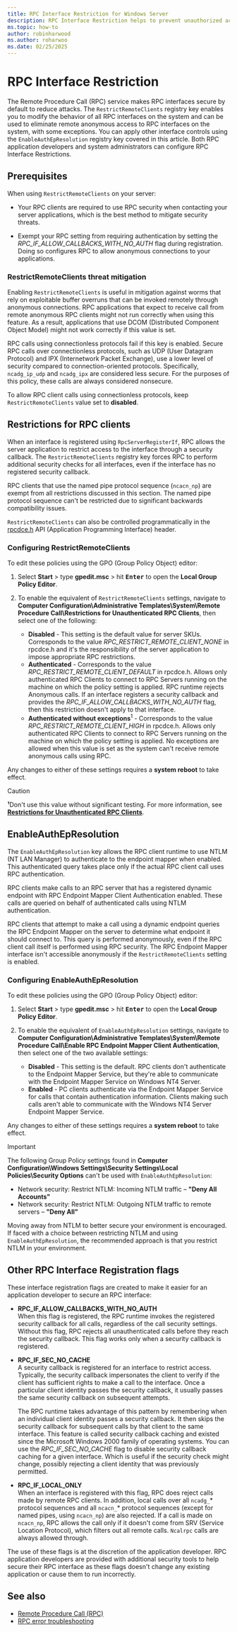```yaml
---
title: RPC Interface Restriction for Windows Server
description: RPC Interface Restriction helps to prevent unauthorized access to system resources and data when enabled in group policy object editor or in the registry.
ms.topic: how-to
author: robinharwood
ms.author: roharwoo
ms.date: 02/25/2025
---
```


# RPC Interface Restriction

The Remote Procedure Call (RPC) service makes RPC interfaces secure by default to reduce attacks. The `RestrictRemoteClients` registry key enables you to modify the behavior of all RPC interfaces on the system and can be used to eliminate remote anonymous access to RPC interfaces on the system, with some exceptions. You can apply other interface controls using the `EnableAuthEpResolution` registry key covered in this article. Both RPC application developers and system administrators can configure RPC Interface Restrictions.

## Prerequisites

When using `RestrictRemoteClients` on your server:

- Your RPC clients are required to use RPC security when contacting your server applications, which is the best method to mitigate security threats.  

- Exempt your RPC setting from requiring authentication by setting the _RPC_IF_ALLOW_CALLBACKS_WITH_NO_AUTH_ flag during registration. Doing so configures RPC to allow anonymous connections to your applications.

### RestrictRemoteClients threat mitigation

Enabling `RestrictRemoteClients` is useful in mitigation against worms that rely on exploitable buffer overruns that can be invoked remotely through anonymous connections. RPC applications that expect to receive call from remote anonymous RPC clients might not run correctly when using this feature. As a result, applications that use DCOM (Distributed Component Object Model) might not work correctly if this value is set.

RPC calls using connectionless protocols fail if this key is enabled. Secure RPC calls over connectionless protocols, such as UDP (User Datagram Protocol) and IPX (Internetwork Packet Exchange), use a lower level of security compared to connection-oriented protocols. Specifically, `ncadg_ip_udp` and `ncadg_ipx` are considered less secure. For the purposes of this policy, these calls are always considered nonsecure.

To allow RPC client calls using connectionless protocols, keep `RestrictRemoteClients` value set to **disabled**.

## Restrictions for RPC clients

When an interface is registered using `RpcServerRegisterIf`, RPC allows the server application to restrict access to the interface through a security callback. The `RestrictRemoteClients` registry key forces RPC to perform additional security checks for all interfaces, even if the interface has no registered security callback.

RPC clients that use the named pipe protocol sequence (`ncacn_np`) are exempt from all restrictions discussed in this section. The named pipe protocol sequence can't be restricted due to significant backwards compatibility issues.

`RestrictRemoteClients` can also be controlled programmatically in the [rpcdce.h](/windows/win32/api/rpcdce/) API (Application Programming Interface) header.

### Configuring RestrictRemoteClients

To edit these policies using the GPO (Group Policy Object) editor:

1. Select **Start** > type **gpedit.msc** > hit **<kbd>Enter</kbd>** to open the **Local Group Policy Editor**.

1. To enable the equivalent of `RestrictRemoteClients` settings, navigate to **Computer Configuration\Administrative Templates\System\Remote Procedure Call\Restrictions for Unauthenticated RPC Clients**, then select one of the following:

   - **Disabled** - This setting is the default value for server SKUs. Corresponds to the value _RPC_RESTRICT_REMOTE_CLIENT_NONE_ in rpcdce.h and it's the responsibility of the server application to impose appropriate RPC restrictions.
   - **Authenticated** - Corresponds to the value _RPC_RESTRICT_REMOTE_CLIENT_DEFAULT_ in rpcdce.h. Allows only authenticated RPC Clients to connect to RPC Servers running on the machine on which the policy setting is applied. RPC runtime rejects Anonymous calls. If an interface registers a security callback and provides the _RPC_IF_ALLOW_CALLBACKS_WITH_NO_AUTH_ flag, then this restriction doesn't apply to that interface.
   - **Authenticated without exceptions**<sup>1</sup> - Corresponds to the value _RPC_RESTRICT_REMOTE_CLIENT_HIGH_ in rpcdce.h. Allows only authenticated RPC Clients to connect to RPC Servers running on the machine on which the policy setting is applied. No exceptions are allowed when this value is set as the system can't receive remote anonymous calls using RPC.

Any changes to either of these settings requires a **system reboot** to take effect.

> [!CAUTION]
> **¹**Don't use this value without significant testing. For more information, see **[Restrictions for Unauthenticated RPC Clients](https://techcommunity.microsoft.com/t5/ask-the-directory-services-team/restrictions-for-unauthenticated-rpc-clients-the-group-policy/ba-p/399128)**.

## EnableAuthEpResolution

The `EnableAuthEpResolution` key allows the RPC client runtime to use NTLM (NT LAN Manager) to authenticate to the endpoint mapper when enabled. This authenticated query takes place only if the actual RPC client call uses RPC authentication.

RPC clients make calls to an RPC server that has a registered dynamic endpoint with RPC Endpoint Mapper Client Authentication enabled. These calls are queried on behalf of authenticated calls using NTLM authentication.

RPC clients that attempt to make a call using a dynamic endpoint queries the RPC Endpoint Mapper on the server to determine what endpoint it should connect to. This query is performed anonymously, even if the RPC client call itself is performed using RPC security. The RPC Endpoint Mapper interface isn't accessible anonymously if the `RestrictRemoteClients` setting is enabled.

### Configuring EnableAuthEpResolution

To edit these policies using the GPO (Group Policy Object) editor:

1. Select **Start** > type **gpedit.msc** > hit **<kbd>Enter</kbd>** to open the **Local Group Policy Editor**.

1. To enable the equivalent of `EnableAuthEpResolution` settings, navigate to **Computer Configuration\Administrative Templates\System\Remote Procedure Call\Enable RPC Endpoint Mapper Client Authentication**, then select one of the two available settings:

   - **Disabled** - This setting is the default. RPC clients don't authenticate to the Endpoint Mapper Service, but they're able to communicate with the Endpoint Mapper Service on Windows NT4 Server.
   - **Enabled** - PC clients authenticate via the Endpoint Mapper Service for calls that contain authentication information. Clients making such calls aren't able to communicate with the Windows NT4 Server Endpoint Mapper Service.

Any changes to either of these settings requires a **system reboot** to take effect.

> [!IMPORTANT]
> The following Group Policy settings found in **Computer Configuration\Windows Settings\Security Settings\Local Policies\Security Options** can't be used with `EnableAuthEpResolution`:
> - Network security: Restrict NTLM: Incoming NTLM traffic – **"Deny All Accounts"**
> - Network security: Restrict NTLM: Outgoing NTLM traffic to remote servers – **"Deny All"**
>
> Moving away from NTLM to better secure your environment is encouraged. If faced with a choice between restricting NTLM and using `EnableAuthEpResolution`, the recommended approach is that you restrict NTLM in your environment.  

## Other RPC Interface Registration flags

These interface registration flags are created to make it easier for an application developer to secure an RPC interface:

- **RPC_IF_ALLOW_CALLBACKS_WITH_NO_AUTH** <br> When this flag is registered, the RPC runtime invokes the registered security callback for all calls, regardless of the call security settings. Without this flag, RPC rejects all unauthenticated calls before they reach the security callback. This flag works only when a security callback is registered.  

- **RPC_IF_SEC_NO_CACHE** <br> A security callback is registered for an interface to restrict access. Typically, the security callback impersonates the client to verify if the client has sufficient rights to make a call to the interface. Once a particular client identity passes the security callback, it usually passes the same security callback on subsequent attempts.

  The RPC runtime takes advantage of this pattern by remembering when an individual client identity passes a security callback. It then skips the security callback for subsequent calls by that client to the same interface. This feature is called security callback caching and existed since the Microsoft Windows 2000 family of operating systems. You can use the _RPC_IF_SEC_NO_CACHE_ flag to disable security callback caching for a given interface. Which is useful if the security check might change, possibly rejecting a client identity that was previously permitted.  

- **RPC_IF_LOCAL_ONLY** <br> When an interface is registered with this flag, RPC does reject calls made by remote RPC clients. In addition, local calls over all `ncadg_`* protocol sequences and all `ncacn_`* protocol sequences (except for named pipes, using `ncacn_np`) are also rejected. If a call is made on `ncacn_np`, RPC allows the call only if it doesn't come from SRV (Service Location Protocol), which filters out all remote calls. `Ncalrpc` calls are always allowed through.  

The use of these flags is at the discretion of the application developer. RPC application developers are provided with additional security tools to help secure their RPC interface as these flags doesn't change any existing application or cause them to run incorrectly.

## See also

- [Remote Procedure Call (RPC)](/windows/win32/rpc/rpc-start-page)
- [RPC error troubleshooting](/troubleshoot/windows-client/networking/rpc-errors-troubleshooting)


